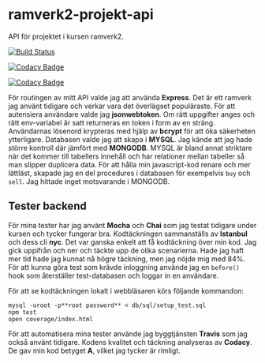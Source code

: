 # ramverk2-projekt-api
API för projektet i kursen ramverk2.

[![Build Status](https://travis-ci.org/OllieJohnsson/ramverk2-projekt-api.svg?branch=master)](https://travis-ci.org/OllieJohnsson/ramverk2-projekt-api)

[![Codacy Badge](https://api.codacy.com/project/badge/Grade/0386893d17ad44daa207d388bb6440c5)](https://www.codacy.com/app/OllieJohnsson/ramverk2-projekt-api?utm_source=github.com&amp;utm_medium=referral&amp;utm_content=OllieJohnsson/ramverk2-projekt-api&amp;utm_campaign=Badge_Grade)

[![Codacy Badge](https://api.codacy.com/project/badge/Coverage/0386893d17ad44daa207d388bb6440c5)](https://www.codacy.com/app/OllieJohnsson/ramverk2-projekt-api?utm_source=github.com&utm_medium=referral&utm_content=OllieJohnsson/ramverk2-projekt-api&utm_campaign=Badge_Coverage)

<!-- Gör ett medvetet val av teknik och berätta utförligt i din README om vilka teknikval du har gjort och varför. -->

För routingen av mitt API valde jag att använda **Express**. Det är ett ramverk jag använt tidigare och verkar vara det överlägset populäraste. För att autensiera användare valde jag **jsonwebtoken**. Om rätt uppgifter anges och rätt env-variabel är satt returneras en token i form av en sträng. Användarnas lösenord krypteras med hjälp av **bcrypt** för att öka säkerheten ytterligare. Databasen valde jag att skapa i **MYSQL**. Jag kände att jag hade större kontroll där jämfört med **MONGODB**. MYSQL är bland annat striktare när det kommer till tabellers innehåll och har relationer mellan tabeller så man slipper duplicera data. För att hålla min javascript-kod renare och mer lättläst, skapade jag en del procedures i databasen för exempelvis `buy` och `sell`. Jag hittade inget motsvarande i MONGODB.

## Tester backend

<!-- Du har god kodtäckning i enhetstester och funktionstester på både backend och frontend. Sträva efter 70% där det är rimligt, men se det som en riktlinje och inte ett hårt krav.

I din README skriver du ett stycke om vilka verktyg du använt för din testsuite och om det är delar av applikationen som inte täcks av tester. Du reflekterar kort över hur dina teknikval fungerat för dig. Du reflekterar också över hur lätt/svårt det är att få kodtäckning på din applikation. -->

För mina tester har jag använt **Mocha** och **Chai** som jag testat tidigare under kursen och tycker fungerar bra. Kodtäckningen sammanställs av **Istanbul** och dess cli **nyc**. Det var ganska enkelt att få kodtäckning över min kod. Jag gick uppifrån och ner och täckte upp de olika scenarierna. Hade jag haft mer tid hade jag kunnat nå högre täckning, men jag nöjde mig med 84%. För att kunna göra test som krävde inloggning använde jag en `before()` hook som återställer test-databasen och loggar in en användare.

För att se kodtäckningen lokalt i webbläsaren körs följande kommandon:
```
mysql -uroot -p**root password** < db/sql/setup_test.sql
npm test
open coverage/index.html
```

För att automatisera mina tester använde jag byggtjänsten **Travis** som jag också använt tidigare. Kodens kvalitet och täckning analyseras av **Codacy**. De gav min kod betyget **A**, vilket jag tycker är rimligt.

<!-- Man kan köra hela din testsuite lokalt via npm test.

I README visar du hur man kan se kodtäckningen lokalt i webbläsaren.

Dina repon har en CI-kedja och automatiserade tester med tillhörande badges för byggtjänst, kodtäckning och tjänst för kodkvalitet.

I din README skriver du ett stycke om CI-kedjan, vilka tjänster du valt och varför samt eventuella begränsningar i hur CI-kedjan kan hantera din applikation. Du gör en kort reflektion över din syn på den hjälpen liknande verktyg ger dig.

Berätta om du är nöjd eller inte med de betyg som tjänsten för kodkvalitet ger dig. -->
